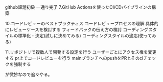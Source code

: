 github課題初級 一通り完了
7.GitHub Actionsを使ったCI/CDパイプラインの構築

10.コードレビューのベストプラクティス
コードレビュープロセスの理解
具体的にレビューケースを検討する
フィードバックの伝え方の検討
コーディングスタイルの標準化・決定(試しに決めてみる)
コーディングスタイルの適応(使ってみる)

11.リポジトリで複数人で開発する設定を行う
ユーザーごとにアクセス権を変更する
pr上でコードレビューを行う
mainブランチへのpushをPRとそのciチェックを強制する

が微妙なので追々やる。

